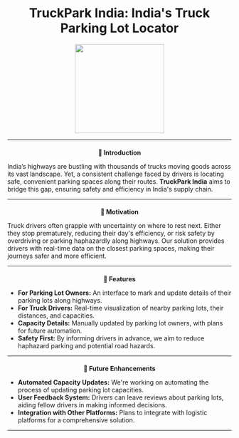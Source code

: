 <p align="center">
<div align="center" style="margin-left: auto; margin-right: auto;">
    <h1 style="font-size: 2em;">TruckPark India: India's Truck Parking Lot Locator</h1>
</div>

<div align="center" style="margin-left: auto; margin-right: auto;">
    <img src="https://play-lh.googleusercontent.com/BflXTZJI_N-WiZmCU5icEYFj2cqGXmqAQp1U-am_n6ymfUA0-_VcCNRzPCd4gr2Q7w" width=200px>
</div>

---
<div align="center" style="margin-left: auto; margin-right: auto;">
<h3 style="font-size: 1em;">📌 Introduction</h3>
</div>

India’s highways are bustling with thousands of trucks moving goods across its vast landscape. Yet, a consistent challenge faced by drivers is locating safe, convenient parking spaces along their routes. **TruckPark India** aims to bridge this gap, ensuring safety and efficiency in India's supply chain.

---
<div align="center" style="margin-left: auto; margin-right: auto;">
<h3 style="font-size:1em;"> 🚀 Motivation</h3>
</div>

Truck drivers often grapple with uncertainty on where to rest next. Either they stop prematurely, reducing their day's efficiency, or risk safety by overdriving or parking haphazardly along highways. Our solution provides drivers with real-time data on the closest parking spaces, making their journeys safer and more efficient.

---
<div align="center" style="margin-left: auto; margin-right: auto;">
<h3 style="font-size:1em;"> 🌟 Features</h3>
</div>

- **For Parking Lot Owners:** An interface to mark and update details of their parking lots along highways.
- **For Truck Drivers:** Real-time visualization of nearby parking lots, their distances, and capacities.
- **Capacity Details:** Manually updated by parking lot owners, with plans for future automation.
- **Safety First:** By informing drivers in advance, we aim to reduce haphazard parking and potential road hazards.

---
<div align="center" style="margin-left: auto; margin-right: auto;">
<h3 style="font-size:1em;"> 🤖 Future Enhancements</h3>
</div>

- **Automated Capacity Updates:** We're working on automating the process of updating parking lot capacities.
- **User Feedback System:** Drivers can leave reviews about parking lots, aiding fellow drivers in making informed decisions.
- **Integration with Other Platforms:** Plans to integrate with logistic platforms for a comprehensive solution.

---

</p>
